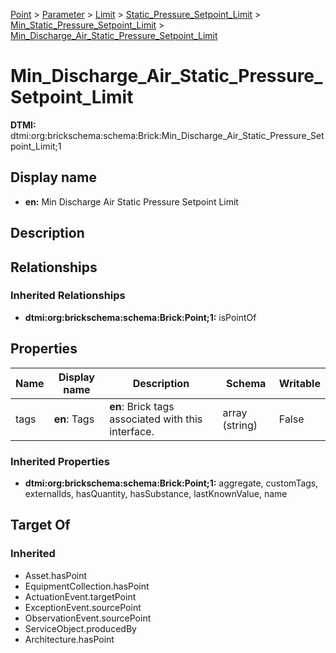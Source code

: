 [Point](../../../../Point.md) > [Parameter](../../../Parameter.md) > [Limit](../../Limit.md) > [Static_Pressure_Setpoint_Limit](../Static_Pressure_Setpoint_Limit.md) > [Min_Static_Pressure_Setpoint_Limit](Min_Static_Pressure_Setpoint_Limit.md) > [Min_Discharge_Air_Static_Pressure_Setpoint_Limit](.)
# Min_Discharge_Air_Static_Pressure_Setpoint_Limit
**DTMI:** dtmi:org:brickschema:schema:Brick:Min_Discharge_Air_Static_Pressure_Setpoint_Limit;1
## Display name
- **en:** Min Discharge Air Static Pressure Setpoint Limit
## Description
## Relationships
### Inherited Relationships
* **dtmi:org:brickschema:schema:Brick:Point;1:** isPointOf
## Properties
|Name|Display name|Description|Schema|Writable|
|-|-|-|-|-|
|tags|**en**: Tags|**en**: Brick tags associated with this interface.|array (string)|False|
### Inherited Properties
* **dtmi:org:brickschema:schema:Brick:Point;1:** aggregate, customTags, externalIds, hasQuantity, hasSubstance, lastKnownValue, name
## Target Of
### Inherited
* Asset.hasPoint
* EquipmentCollection.hasPoint
* ActuationEvent.targetPoint
* ExceptionEvent.sourcePoint
* ObservationEvent.sourcePoint
* ServiceObject.producedBy
* Architecture.hasPoint
